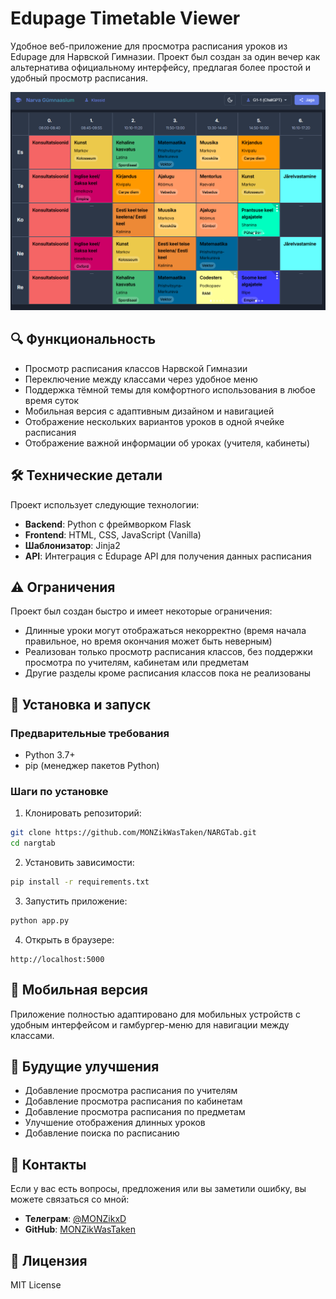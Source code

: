 # Edupage Timetable Viewer

Удобное веб-приложение для просмотра расписания уроков из Edupage для Нарвской Гимназии. Проект был создан за один вечер как альтернатива официальному интерфейсу, предлагая более простой и удобный просмотр расписания.

![Timetable Screenshot](static/images/table.png)

## 🔍 Функциональность

- Просмотр расписания классов Нарвской Гимназии
- Переключение между классами через удобное меню
- Поддержка тёмной темы для комфортного использования в любое время суток
- Мобильная версия с адаптивным дизайном и навигацией
- Отображение нескольких вариантов уроков в одной ячейке расписания
- Отображение важной информации об уроках (учителя, кабинеты)

## 🛠️ Технические детали

Проект использует следующие технологии:

- **Backend**: Python с фреймворком Flask
- **Frontend**: HTML, CSS, JavaScript (Vanilla)
- **Шаблонизатор**: Jinja2
- **API**: Интеграция с Edupage API для получения данных расписания

## ⚠️ Ограничения

Проект был создан быстро и имеет некоторые ограничения:

- Длинные уроки могут отображаться некорректно (время начала правильное, но время окончания может быть неверным)
- Реализован только просмотр расписания классов, без поддержки просмотра по учителям, кабинетам или предметам
- Другие разделы кроме расписания классов пока не реализованы

## 🚀 Установка и запуск

### Предварительные требования

- Python 3.7+
- pip (менеджер пакетов Python)

### Шаги по установке

1. Клонировать репозиторий:
```bash
git clone https://github.com/MONZikWasTaken/NARGTab.git
cd nargtab
```

2. Установить зависимости:
```bash
pip install -r requirements.txt
```

3. Запустить приложение:
```bash
python app.py
```

4. Открыть в браузере:
```
http://localhost:5000
```

## 📱 Мобильная версия

Приложение полностью адаптировано для мобильных устройств с удобным интерфейсом и гамбургер-меню для навигации между классами.

## 🔄 Будущие улучшения

- Добавление просмотра расписания по учителям
- Добавление просмотра расписания по кабинетам
- Добавление просмотра расписания по предметам
- Улучшение отображения длинных уроков
- Добавление поиска по расписанию

## 👤 Контакты

Если у вас есть вопросы, предложения или вы заметили ошибку, вы можете связаться со мной:

- **Телеграм**: [@MONZikxD](https://t.me/MONZikxD)
- **GitHub**: [MONZikWasTaken](https://github.com/MONZikWasTaken)

## 📄 Лицензия

MIT License 
